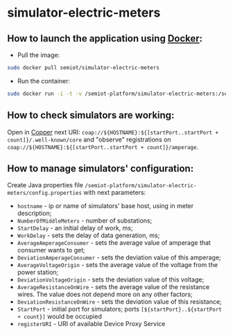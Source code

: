 # simulator-electric-meters

## How to launch the application using [Docker](https://www.docker.com/):

* Pull the image:
```bash
sudo docker pull semiot/simulator-electric-meters
```
* Run the container:
```bash
sudo docker run -i -t -v /semiot-platform/simulator-electric-meters:/semiot-platform/simulator-electric-meters -p 40000-41000:40000-41000/udp semiot/simulator-electric-meters
```

## How to check simulators are working:

Open in [Copper](https://addons.mozilla.org/ru/firefox/addon/copper-270430/) next URI: `coap://${HOSTNAME}:${[startPort..startPort + count]}/.well-known/core` and "observe" registrations on `coap://${HOSTNAME}:${[startPort..startPort + count]}/amperage`. 

## How to manage simulators' configuration:

Create Java properties file `/semiot-platform/simulator-electric-meters/config.properties` with next parameters:

  * `hostname` - ip or name of simulators' base host, using in meter description;
  * `NumberOfMiddleMeters` - number of substations;
  * `StartDelay` - an initial delay of work, ms;
  * `WorkDelay` - sets the delay of data generation, ms;
  * `AverageAmperageConsumer` - sets the average value of amperage that consumer wants to get;
  * `DeviationAmperageConsumer` - sets the deviation value of this amperage;
  * `AverageVoltageOrigin` - sets the average value of the voltage from the power station;
  * `DeviationVoltageOrigin` - sets the deviation value of this voltage;
  * `AverageResistanceOnWire` - sets the average value of the resistance wires. The value does not depend more on any other factors;
  * `DeviationResistanceOnWire` - sets the deviation value of this resistance;
  * `StartPort` - initial port for simulators; ports `[${startPort}..${startPort + count}]` would be occupied
  * `registerURI` - URI of available Device Proxy Service

